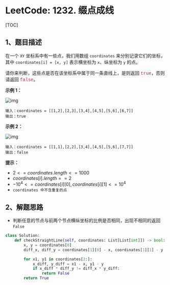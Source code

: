# LeetCode: 1232. 缀点成线

[TOC]

## 1、题目描述

在一个 `XY` 坐标系中有一些点，我们用数组 `coordinates` 来分别记录它们的坐标，其中 `coordinates[i] = [x, y]` 表示横坐标为 `x`、纵坐标为 `y` 的点。

请你来判断，这些点是否在该坐标系中属于同一条直线上，是则返回 <font color="#c7254e" face="Menlo, Monaco, Consolas, Courier New, monospace">true</font>，否则请返回 <font color="#c7254e" face="Menlo, Monaco, Consolas, Courier New, monospace">false</font>。

 

**示例 1：**

![img](http://markdown-images-1251766755.cos.ap-beijing.myqcloud.com/notebook/2019-10-20-112730.jpg)

```
输入：coordinates = [[1,2],[2,3],[3,4],[4,5],[5,6],[6,7]]
输出：true
```

**示例 2：**

![img](http://markdown-images-1251766755.cos.ap-beijing.myqcloud.com/notebook/2019-10-20-112737.jpg)

```
输入：coordinates = [[1,1],[2,2],[3,4],[4,5],[5,6],[7,7]]
输出：false
```

**提示：**

-   $2 <= coordinates.length <= 1000$
-   $coordinates[i].length == 2$
-   $-10^4 <= coordinates[i][0], coordinates[i][1] <= 10^4$
-   `coordinates 中不含重复的点`



## 2、解题思路

-   判断任意的节点与前两个节点横纵坐标的比例是否相同，出现不相同的返回`False`



```python
class Solution:
    def checkStraightLine(self, coordinates: List[List[int]]) -> bool:
        x, y = coordinates[0]
        diff_x, diff_y = coordinates[1][0] - x, coordinates[1][1] - y

        for x1, y1 in coordinates[2:]:
            x_diff, y_diff = x1 - x, y1 - y
            if x_diff * diff_y != diff_x * y_diff:
                return False
        return True
```

